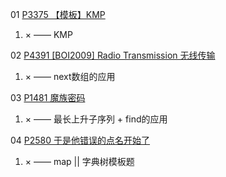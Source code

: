 01 [P3375 【模板】KMP](https://www.luogu.com.cn/problem/P3375)

1. × —— KMP

02 [P4391 [BOI2009] Radio Transmission 无线传输](https://www.luogu.com.cn/problem/P4391)

1. × —— next数组的应用

03 [P1481 魔族密码](https://www.luogu.com.cn/problem/P1481)

1. × —— 最长上升子序列 + find的应用

04 [P2580 于是他错误的点名开始了](https://www.luogu.com.cn/problem/P2580)

1. × —— map  || 字典树模板题
